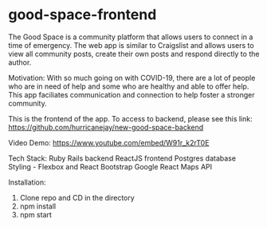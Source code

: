 # good-space-frontend

The Good Space is a community platform that allows users to connect in a time of emergency. The web app is similar to Craigslist and allows users to view all community posts, create their own posts and respond directly to the author.

Motivation:
With so much going on with COVID-19, there are a lot of people who are in need of help and some who are healthy and able to offer help. This app faciliates communication and connection to help foster a stronger community. 

This is the frontend of the app. To access to backend, please see this link: https://github.com/hurricanejay/new-good-space-backend

Video Demo: 
https://www.youtube.com/embed/W91r_k2rT0E

Tech Stack:
Ruby Rails backend
ReactJS frontend
Postgres database
Styling - Flexbox and React Bootstrap
Google React Maps API

Installation:
1. Clone repo and CD in the directory
2. npm install
3. npm start


